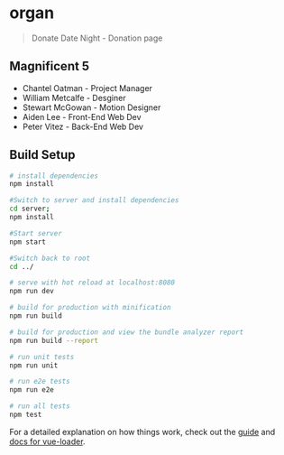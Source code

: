 # organ

> Donate Date Night - Donation page

## Magnificent 5

* Chantel Oatman - Project Manager
* William Metcalfe - Desginer
* Stewart McGowan - Motion Designer
* Aiden Lee - Front-End Web Dev
* Peter Vitez - Back-End Web Dev


## Build Setup

``` bash
# install dependencies
npm install

#Switch to server and install dependencies
cd server;
npm install

#Start server
npm start

#Switch back to root
cd ../

# serve with hot reload at localhost:8080
npm run dev

# build for production with minification
npm run build

# build for production and view the bundle analyzer report
npm run build --report

# run unit tests
npm run unit

# run e2e tests
npm run e2e

# run all tests
npm test
```

For a detailed explanation on how things work, check out the [guide](http://vuejs-templates.github.io/webpack/) and [docs for vue-loader](http://vuejs.github.io/vue-loader).
